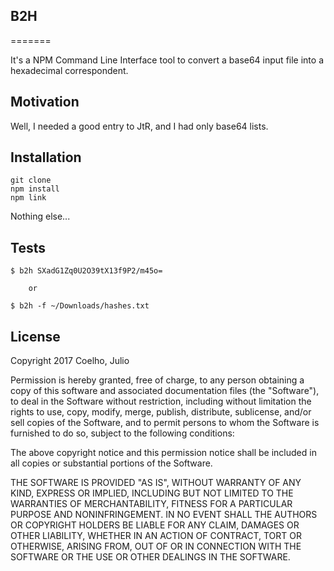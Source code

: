 ## B2H
=======

It's a NPM Command Line Interface tool to convert a base64 input file into a hexadecimal correspondent.

## Motivation

Well, I needed a good entry to JtR, and I had only base64 lists.

## Installation

    git clone
    npm install
    npm link

Nothing else...

## Tests

    $ b2h SXadG1Zq0U2O39tX13f9P2/m45o=

        or 

    $ b2h -f ~/Downloads/hashes.txt


## License

Copyright 2017 Coelho, Julio

Permission is hereby granted, free of charge, to any person obtaining a copy of this software and associated documentation files (the "Software"), to deal in the Software without restriction, including without limitation the rights to use, copy, modify, merge, publish, distribute, sublicense, and/or sell copies of the Software, and to permit persons to whom the Software is furnished to do so, subject to the following conditions:

The above copyright notice and this permission notice shall be included in all copies or substantial portions of the Software.

THE SOFTWARE IS PROVIDED "AS IS", WITHOUT WARRANTY OF ANY KIND, EXPRESS OR IMPLIED, INCLUDING BUT NOT LIMITED TO THE WARRANTIES OF MERCHANTABILITY, FITNESS FOR A PARTICULAR PURPOSE AND NONINFRINGEMENT. IN NO EVENT SHALL THE AUTHORS OR COPYRIGHT HOLDERS BE LIABLE FOR ANY CLAIM, DAMAGES OR OTHER LIABILITY, WHETHER IN AN ACTION OF CONTRACT, TORT OR OTHERWISE, ARISING FROM, OUT OF OR IN CONNECTION WITH THE SOFTWARE OR THE USE OR OTHER DEALINGS IN THE SOFTWARE.
